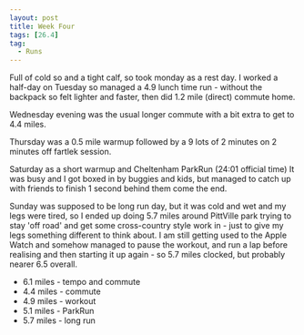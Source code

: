 ```yaml
---
layout: post
title: Week Four
tags: [26.4]
tag:
  - Runs
---
```


Full of cold so and a tight calf, so took monday as a rest day. I worked a half-day on Tuesday so managed a 4.9 lunch time run - without the backpack so felt lighter and faster, then did 1.2 mile (direct) commute home.

Wednesday evening was the usual longer commute with a bit extra to get to 4.4 miles.

Thursday was a 0.5 mile warmup followed by a 9 lots of 2 minutes on 2 minutes off fartlek session.

Saturday as a short warmup and Cheltenham ParkRun (24:01 official time) It was busy and I got boxed in by buggies and kids, but managed to catch up with friends to finish 1 second behind them come the end.

Sunday was supposed to be long run day, but it was cold and wet and my legs were tired, so I ended up doing 5.7 miles around PittVille park trying to stay 'off road' and get some cross-country style work in - just to give my legs something different to think about.
I am still getting used to the Apple Watch and somehow managed to pause the workout, and run a lap before realising and then starting it up again - so 5.7 miles clocked, but probably nearer 6.5 overall.


* 6.1 miles - tempo and commute
* 4.4 miles - commute
* 4.9 miles - workout
* 5.1 miles - ParkRun
* 5.7 miles - long run
